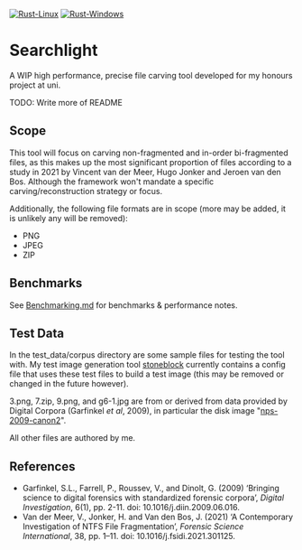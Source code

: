 [![Rust-Linux](https://github.com/Will-Banksy/searchlight/actions/workflows/rust-linux.yml/badge.svg)](https://github.com/Will-Banksy/searchlight/actions/workflows/rust-linux.yml)
[![Rust-Windows](https://github.com/Will-Banksy/searchlight/actions/workflows/rust-windows.yml/badge.svg)](https://github.com/Will-Banksy/searchlight/actions/workflows/rust-windows.yml)

# Searchlight

A WIP high performance, precise file carving tool developed for my honours project at uni.

TODO: Write more of README

## Scope

This tool will focus on carving non-fragmented and in-order bi-fragmented files, as this makes up the most significant proportion of files according to a study in 2021 by Vincent van der Meer, Hugo Jonker and Jeroen van den Bos. Although the framework won't mandate a specific carving/reconstruction strategy or focus.

Additionally, the following file formats are in scope (more may be added, it is unlikely any will be removed):

- PNG
- JPEG
- ZIP

## Benchmarks

See [Benchmarking.md](Benchmarking.md) for benchmarks & performance notes.

## Test Data

In the test_data/corpus directory are some sample files for testing the tool with. My test image generation tool [stoneblock](https://github.com/Will-Banksy/stoneblock) currently contains a config file that uses these test files to build a test image (this may be removed or changed in the future however).

3.png, 7.zip, 9.png, and g6-1.jpg are from or derived from data provided by Digital Corpora (Garfinkel *et al*, 2009), in particular the disk image "[nps-2009-canon2](https://corp.digitalcorpora.org/corpora/drives/nps-2009-canon2)".

All other files are authored by me.

## References

- Garfinkel, S.L., Farrell, P., Roussev, V., and Dinolt, G. (2009) ‘Bringing science to digital forensics with standardized forensic corpora’, *Digital Investigation*, 6(1), pp. 2-11. doi: 10.1016/j.diin.2009.06.016.
- Van der Meer, V., Jonker, H. and Van den Bos, J. (2021) ‘A Contemporary Investigation of NTFS File Fragmentation’, *Forensic Science International*, 38, pp. 1–11. doi: 10.1016/j.fsidi.2021.301125.
